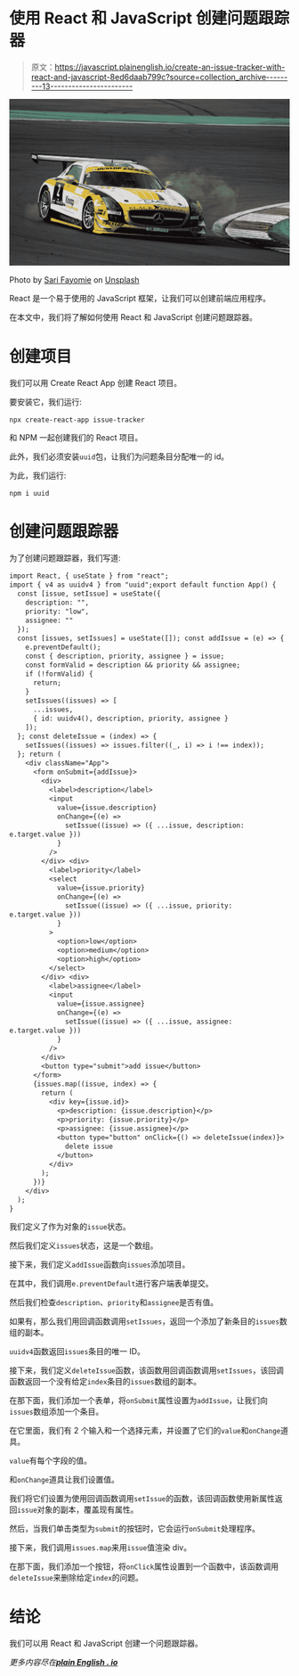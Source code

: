 # 使用 React 和 JavaScript 创建问题跟踪器

> 原文：<https://javascript.plainenglish.io/create-an-issue-tracker-with-react-and-javascript-8ed6daab799c?source=collection_archive---------13----------------------->

![](img/037a8a408271ff06d00761f642dbcf0c.png)

Photo by [Sari Fayomie](https://unsplash.com/@sarifayomie?utm_source=medium&utm_medium=referral) on [Unsplash](https://unsplash.com?utm_source=medium&utm_medium=referral)

React 是一个易于使用的 JavaScript 框架，让我们可以创建前端应用程序。

在本文中，我们将了解如何使用 React 和 JavaScript 创建问题跟踪器。

# 创建项目

我们可以用 Create React App 创建 React 项目。

要安装它，我们运行:

```
npx create-react-app issue-tracker
```

和 NPM 一起创建我们的 React 项目。

此外，我们必须安装`uuid`包，让我们为问题条目分配唯一的 id。

为此，我们运行:

```
npm i uuid
```

# 创建问题跟踪器

为了创建问题跟踪器，我们写道:

```
import React, { useState } from "react";
import { v4 as uuidv4 } from "uuid";export default function App() {
  const [issue, setIssue] = useState({
    description: "",
    priority: "low",
    assignee: ""
  });
  const [issues, setIssues] = useState([]); const addIssue = (e) => {
    e.preventDefault();
    const { description, priority, assignee } = issue;
    const formValid = description && priority && assignee;
    if (!formValid) {
      return;
    }
    setIssues((issues) => [
      ...issues,
      { id: uuidv4(), description, priority, assignee }
    ]);
  }; const deleteIssue = (index) => {
    setIssues((issues) => issues.filter((_, i) => i !== index));
  }; return (
    <div className="App">
      <form onSubmit={addIssue}>
        <div>
          <label>description</label>
          <input
            value={issue.description}
            onChange={(e) =>
              setIssue((issue) => ({ ...issue, description: e.target.value }))
            }
          />
        </div> <div>
          <label>priority</label>
          <select
            value={issue.priority}
            onChange={(e) =>
              setIssue((issue) => ({ ...issue, priority: e.target.value }))
            }
          >
            <option>low</option>
            <option>medium</option>
            <option>high</option>
          </select>
        </div> <div>
          <label>assignee</label>
          <input
            value={issue.assignee}
            onChange={(e) =>
              setIssue((issue) => ({ ...issue, assignee: e.target.value }))
            }
          />
        </div>
        <button type="submit">add issue</button>
      </form>
      {issues.map((issue, index) => {
        return (
          <div key={issue.id}>
            <p>description: {issue.description}</p>
            <p>priority: {issue.priority}</p>
            <p>assignee: {issue.assignee}</p>
            <button type="button" onClick={() => deleteIssue(index)}>
              delete issue
            </button>
          </div>
        );
      })}
    </div>
  );
}
```

我们定义了作为对象的`issue`状态。

然后我们定义`issues`状态，这是一个数组。

接下来，我们定义`addIssue`函数向`issues`添加项目。

在其中，我们调用`e.preventDefault`进行客户端表单提交。

然后我们检查`description`、`priority`和`assignee`是否有值。

如果有，那么我们用回调函数调用`setIssues`，返回一个添加了新条目的`issues`数组的副本。

`uuidv4`函数返回`issues`条目的唯一 ID。

接下来，我们定义`deleteIssue`函数，该函数用回调函数调用`setIssues`，该回调函数返回一个没有给定`index`条目的`issues`数组的副本。

在那下面，我们添加一个表单，将`onSubmit`属性设置为`addIssue`，让我们向`issues`数组添加一个条目。

在它里面，我们有 2 个输入和一个选择元素，并设置了它们的`value`和`onChange`道具。

`value`有每个字段的值。

和`onChange`道具让我们设置值。

我们将它们设置为使用回调函数调用`setIssue`的函数，该回调函数使用新属性返回`issue`对象的副本，覆盖现有属性。

然后，当我们单击类型为`submit`的按钮时，它会运行`onSubmit`处理程序。

接下来，我们调用`issues.map`来用`issue`值渲染 div。

在那下面，我们添加一个按钮，将`onClick`属性设置到一个函数中，该函数调用`deleteIssue`来删除给定`index`的问题。

# 结论

我们可以用 React 和 JavaScript 创建一个问题跟踪器。

*更多内容尽在*[***plain English . io***](http://plainenglish.io)